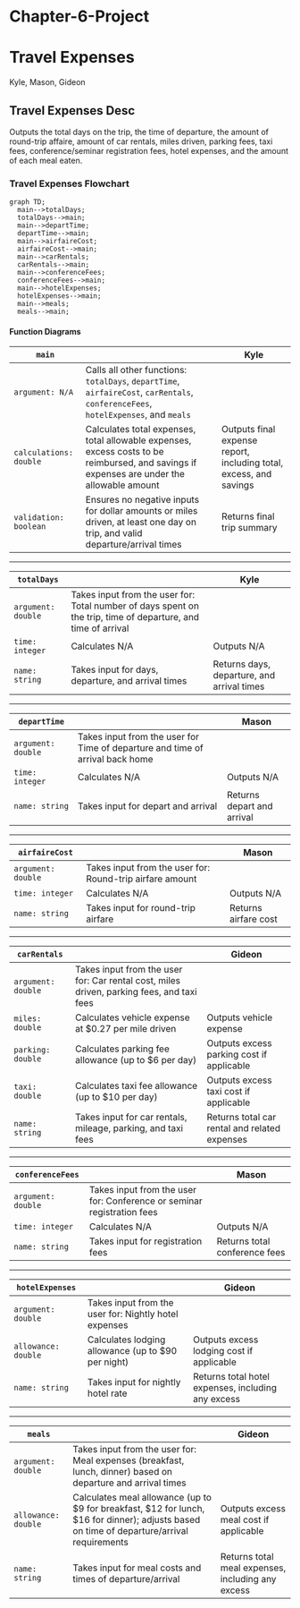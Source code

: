 # Chapter-6-Project

# Travel Expenses
Kyle, Mason, Gideon

## Travel Expenses Desc
Outputs the total days on the trip, the time of departure, the amount of round-trip affaire, amount of car rentals,
miles driven, parking fees, taxi fees, conference/seminar registration fees, hotel expenses,
and the amount of each meal eaten.

### Travel Expenses Flowchart
```mermaid
graph TD;
  main-->totalDays;
  totalDays-->main;
  main-->departTime;
  departTime-->main;
  main-->airfaireCost;
  airfaireCost-->main;
  main-->carRentals;
  carRentals-->main;
  main-->conferenceFees;
  conferenceFees-->main;
  main-->hotelExpenses;
  hotelExpenses-->main;
  main-->meals;
  meals-->main;
```

#### Function Diagrams

| `main`               |                                                                                                                                                    | Kyle           |
| -------------------- | -------------------------------------------------------------------------------------------------------------------------------------------------- | -------------- |
| `argument: N/A`      | Calls all other functions: `totalDays`, `departTime`, `airfaireCost`, `carRentals`, `conferenceFees`, `hotelExpenses`, and `meals`                | |
| `calculations: double` | Calculates total expenses, total allowable expenses, excess costs to be reimbursed, and savings if expenses are under the allowable amount        | Outputs final expense report, including total, excess, and savings |
| `validation: boolean` | Ensures no negative inputs for dollar amounts or miles driven, at least one day on trip, and valid departure/arrival times                      | Returns final trip summary | 

***

| `totalDays`         |                                                                                                        | Kyle           |
| ------------------- | ------------------------------------------------------------------------------------------------------ | -------------  |
| `argument: double`  | Takes input from the user for: Total number of days spent on the trip, time of departure, and time of arrival | |
| `time: integer`     | Calculates N/A                                                                                         | Outputs N/A |
| `name: string`      | Takes input for days, departure, and arrival times                                                     | Returns days, departure, and arrival times |

***

| `departTime`        |                             | Mason          |
| ------------------- | --------------------------- | -------------  |
| `argument: double`  | Takes input from the user for Time of departure and time of arrival back home | |
| `time: integer`     | Calculates N/A                        | Outputs N/A |
| `name: string`      | Takes input for depart and arrival    | Returns depart and arrival |

***

| `airfaireCost`      |                                                           | Mason          |
| ------------------- | --------------------------------------------------------- | -------------  |
| `argument: double`  | Takes input from the user for: Round-trip airfare amount  | |
| `time: integer`     | Calculates N/A                                            | Outputs N/A |
| `name: string`      | Takes input for round-trip airfare                        | Returns airfare cost |
***

| `carRentals`        |                                                                                               | Gideon         |
| ------------------- | --------------------------------------------------------------------------------------------- | -------------  |
| `argument: double`  | Takes input from the user for: Car rental cost, miles driven, parking fees, and taxi fees     | |
| `miles: double`     | Calculates vehicle expense at $0.27 per mile driven                                           | Outputs vehicle expense |
| `parking: double`   | Calculates parking fee allowance (up to $6 per day)                                           | Outputs excess parking cost if applicable |
| `taxi: double`      | Calculates taxi fee allowance (up to $10 per day)                                             | Outputs excess taxi cost if applicable |
| `name: string`      | Takes input for car rentals, mileage, parking, and taxi fees                                  | Returns total car rental and related expenses |

***

| `conferenceFees`    |                                                                | Mason          |
| ------------------- | -------------------------------------------------------------- | -------------  |
| `argument: double`  | Takes input from the user for: Conference or seminar registration fees | |
| `time: integer`     | Calculates N/A                                                 | Outputs N/A |
| `name: string`      | Takes input for registration fees                              | Returns total conference fees |

***

| `hotelExpenses`     |                                                                              | Gideon         |
| ------------------- | ---------------------------------------------------------------------------- | -------------  |
| `argument: double`  | Takes input from the user for: Nightly hotel expenses                         | |
| `allowance: double` | Calculates lodging allowance (up to $90 per night)                            | Outputs excess lodging cost if applicable |
| `name: string`      | Takes input for nightly hotel rate                                           | Returns total hotel expenses, including any excess |

***

| `meals`             |                                                                                                                                            | Gideon         |
| ------------------- | ------------------------------------------------------------------------------------------------------------------------------------------ | -------------  |
| `argument: double`  | Takes input from the user for: Meal expenses (breakfast, lunch, dinner) based on departure and arrival times                               | |
| `allowance: double` | Calculates meal allowance (up to $9 for breakfast, $12 for lunch, $16 for dinner); adjusts based on time of departure/arrival requirements | Outputs excess meal cost if applicable |
| `name: string`      | Takes input for meal costs and times of departure/arrival                                                                                  | Returns total meal expenses, including any excess |
